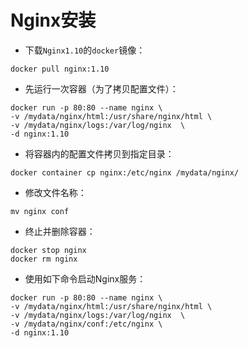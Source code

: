 # Nginx安装

- 下载`Nginx1.10`的`docker`镜像：

```shell
docker pull nginx:1.10
```

- 先运行一次容器（为了拷贝配置文件）：

```shell
docker run -p 80:80 --name nginx \
-v /mydata/nginx/html:/usr/share/nginx/html \
-v /mydata/nginx/logs:/var/log/nginx  \
-d nginx:1.10
```

- 将容器内的配置文件拷贝到指定目录：

```shell
docker container cp nginx:/etc/nginx /mydata/nginx/
```

- 修改文件名称：

```shell
mv nginx conf
```

- 终止并删除容器：

```shell
docker stop nginx
docker rm nginx
```

- 使用如下命令启动Nginx服务：

```shell
docker run -p 80:80 --name nginx \
-v /mydata/nginx/html:/usr/share/nginx/html \
-v /mydata/nginx/logs:/var/log/nginx  \
-v /mydata/nginx/conf:/etc/nginx \
-d nginx:1.10
```
